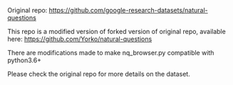 Original repo: https://github.com/google-research-datasets/natural-questions


This repo is a modified version of forked version of original repo, available here: https://github.com/Yorko/natural-questions


There are modifications made to make nq_browser.py compatible with python3.6+


Please check the original repo for more details on the dataset.
